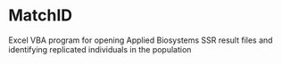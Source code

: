 MatchID
=======

Excel VBA program for opening Applied Biosystems SSR result files and identifying replicated individuals in the population
